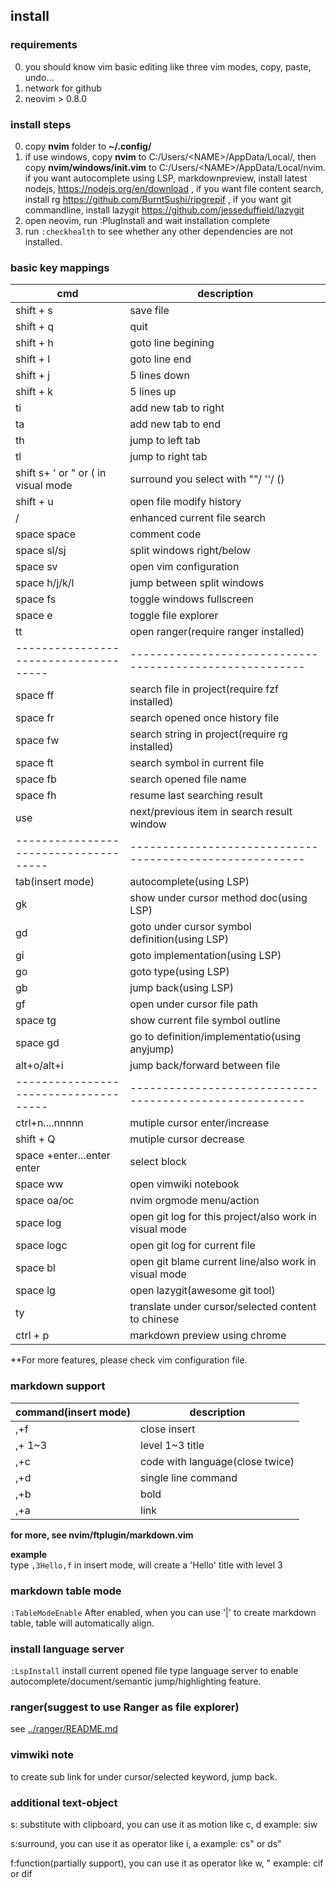 ## install 
### requirements

0. you should know vim basic editing like three vim modes, copy, paste, undo...  
1. network for github
2. neovim > 0.8.0

### install steps

0. copy **nvim** folder to **~/.config/**  
1. if use windows, copy **nvim** to C:/Users/\<NAME\>/AppData/Local/, then copy **nvim/windows/init.vim** to C:/Users/\<NAME\>/AppData/Local/nvim. if you want autocomplete using LSP, markdownpreview, install latest nodejs, https://nodejs.org/en/download , if you want file content search, install rg https://github.com/BurntSushi/ripgrepif , if you want git commandline, install lazygit https://github.com/jesseduffield/lazygit
2. open neovim, run :PlugInstall and wait installation complete
3. run `:checkhealth` to see whether any other dependencies are not installed.

### basic key mappings

| cmd                                 | description                                            |
|-------------------------------------|--------------------------------------------------------|
| shift + s                           | save file                                              |
| shift + q                           | quit                                                   |
| shift + h                           | goto line begining                                     |
| shift + l                           | goto line end                                          |
| shift + j                           | 5 lines down                                           |
| shift + k                           | 5 lines up                                             |
| ti                                  | add new tab to right                                   |
| ta                                  | add new tab to end                                     |
| th                                  | jump to left tab                                       |
| tl                                  | jump to right tab                                      |
| shift s+ ' or " or ( in visual mode | surround you select with ""/ ''/ ()                    |
| shift + u                           | open file modify history                               |
| /                                   | enhanced current file search                           |
| space space                         | comment code                                           |
| space sl/sj                         | split windows right/below                              |
| space sv                            | open vim configuration                                 |
| space h/j/k/l                       | jump between split windows                             |
| space fs                            | toggle windows fullscreen                              |
| space e                             | toggle file explorer                                   |
| tt                                  | open ranger(require ranger installed)                  |
|-------------------------------------|--------------------------------------------------------|
| space ff                            | search file in project(require fzf installed)          |
| space fr                            | search opened once history file                        |
| space fw                            | search string in project(require rg installed)         |
| space ft                            | search symbol in current file                          |
| space fb                            | search opened file name                                |
| space fh                            | resume last searching result                           |
| use <down><up>                      | next/previous item in search result window             |
|-------------------------------------|--------------------------------------------------------|
| tab(insert mode)                    | autocomplete(using LSP)                                |
| gk                                  | show under cursor method doc(using LSP)                |
| gd                                  | goto under cursor symbol definition(using LSP)         |
| gi                                  | goto implementation(using LSP)                         |
| go                                  | goto type(using LSP)                                   |
| gb                                  | jump back(using LSP)                                   |
| gf                                  | open under cursor file path                            |
| space tg                            | show current file symbol outline                       |
| space gd                            | go to definition/implementatio(using anyjump)          |
| alt+o/alt+i                         | jump back/forward between file                         |
|-------------------------------------|--------------------------------------------------------|
| ctrl+n....nnnnn                     | mutiple cursor  enter/increase                         |
| shift + Q                           | mutiple cursor decrease                                |
| space +enter...enter enter          | select block                                           |
| space ww                            | open vimwiki notebook                                  |
| space oa/oc                         | nvim orgmode menu/action                               |
| space log                           | open git log for this project/also work in visual mode |
| space logc                          | open git log for current file                          |
| space bl                            | open git blame current line/also work in visual mode   |
| space lg                            | open lazygit(awesome git tool)                         |
| ty                                  | translate under cursor/selected content to chinese     |
| ctrl + p                            | markdown preview using chrome                          |

**For more features, please check vim configuration file.

### markdown support
| command(insert mode) | description                     |
|----------------------|---------------------------------|
| ,+f                  | close insert                    |
| ,+<number> 1~3       | level 1~3 title                 |
| ,+c                  | code with language(close twice) |
| ,+d                  | single line command             |
| ,+b                  | bold                            |
| ,+a                  | link                            |
**for more, see nvim/ftplugin/markdown.vim** 

**example**  
type `,3Hello,f` in insert mode, will create a 'Hello' title with level 3

### markdown table mode

`:TableModeEnable` 
After enabled, when you can use '|' to create markdown table, table will automatically align.

### install language server
`:LspInstall` install current opened file type language server to enable autocomplete/document/semantic jump/highlighting feature.

### ranger(suggest to use Ranger as file explorer)
see [../ranger/README.md](../ranger/README.md) 

### vimwiki note
<CR> to create sub link for under cursor/selected keyword, <backspace> jump back.

### additional text-object
s: substitute with clipboard, you can use it as motion like c, d
example: siw

s:surround, you can use it as operator like i, a
example: cs" or ds"

f:function(partially support), you can use it as operator like w, "
example: cif or dif
